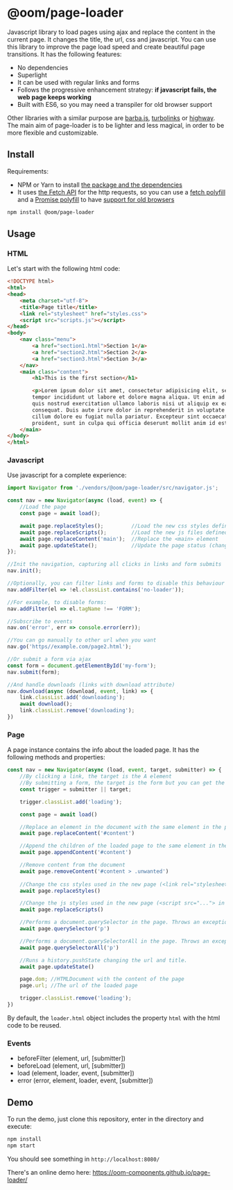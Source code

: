 # @oom/page-loader

Javascript library to load pages using ajax and replace the content in the current page. It changes the title, the url, css and javascript. You can use this library to improve the page load speed and create beautiful page transitions. It has the following features:

* No dependencies
* Superlight
* It can be used with regular links and forms
* Follows the progressive enhancement strategy: **if javascript fails, the web page keeps working**
* Built with ES6, so you may need a transpiler for old browser support

Other libraries with a similar purpose are [barba.js](https://github.com/luruke/barba.js/), [turbolinks](https://github.com/turbolinks/turbolinks) or [highway](https://github.com/Dogstudio/highway). The main aim of page-loader is to be lighter and less magical, in order to be more flexible and customizable.

## Install

Requirements:

* NPM or Yarn to install [the package and the dependencies](https://www.npmjs.com/@oom/page-loader)
* It uses [the Fetch API](https://developer.mozilla.org/en-US/docs/Web/API/Fetch_API) for the http requests, so you can use a [fetch polyfill](https://github.com/github/fetch) and a [Promise polyfill](https://github.com/taylorhakes/promise-polyfill) to have [support for old browsers](https://caniuse.com/#feat=fetch)

```sh
npm install @oom/page-loader
```

## Usage

### HTML

Let's start with the following html code:

```html
<!DOCTYPE html>
<html>
<head>
    <meta charset="utf-8">
    <title>Page title</title>
    <link rel="stylesheet" href="styles.css">
    <script src="scripts.js"></script>
</head>
<body>
    <nav class="menu">
        <a href="section1.html">Section 1</a>
        <a href="section2.html">Section 2</a>
        <a href="section3.html">Section 3</a>
    </nav>
    <main class="content">
        <h1>This is the first section</h1>

        <p>Lorem ipsum dolor sit amet, consectetur adipisicing elit, sed do eiusmod
        tempor incididunt ut labore et dolore magna aliqua. Ut enim ad minim veniam,
        quis nostrud exercitation ullamco laboris nisi ut aliquip ex ea commodo
        consequat. Duis aute irure dolor in reprehenderit in voluptate velit esse
        cillum dolore eu fugiat nulla pariatur. Excepteur sint occaecat cupidatat non
        proident, sunt in culpa qui officia deserunt mollit anim id est laborum.</p>
    </main>
</body>
</html>
```

### Javascript

Use javascript for a complete experience:

```js
import Navigator from './vendors/@oom/page-loader/src/navigator.js';

const nav = new Navigator(async (load, event) => {
    //Load the page
    const page = await load();

    await page.replaceStyles();         //Load the new css styles defined in <head> not present currently
    await page.replaceScripts();        //Load the new js files defined in <head> not present currently
    await page.replaceContent('main');  //Replace the <main> element
    await page.updateState();           //Update the page status (change url, title etc)
});

//Init the navigation, capturing all clicks in links and form submits
nav.init();

//Optionally, you can filter links and forms to disable this behaviour
nav.addFilter(el => !el.classList.contains('no-loader'));

//For example, to disable forms:
nav.addFilter(el => el.tagName !== 'FORM');

//Subscribe to events
nav.on('error', err => console.error(err));

//You can go manually to other url when you want
nav.go('https//example.com/page2.html');

//Or submit a form via ajax
const form = document.getElementById('my-form');
nav.submit(form);

//And handle downloads (links with download attribute)
nav.download(async (download, event, link) => {
    link.classList.add('downloading');
    await download();
    link.classList.remove('downloading');
})
```

### Page

A page instance contains the info about the loaded page. It has the following methods and properties:

```js
const nav = new Navigator(async (load, event, target, submitter) => {
    //By clicking a link, the target is the A element
    //By submitting a form, the target is the form but you can get the submitter element (the button being pressed)
    const trigger = submitter || target;

    trigger.classList.add('loading');

    const page = await load()

    //Replace an element in the document with the same element in the page
    await page.replaceContent('#content')

    //Append the children of the loaded page to the same element in the document
    await page.appendContent('#content')

    //Remove content from the document
    await page.removeContent('#content > .unwanted')
    
    //Change the css styles used in the new page (<link rel="stylesheet"> in <head>).
    await page.replaceStyles()

    //Change the js styles used in the new page (<script src="..."> in <head>).
    await page.replaceScripts()

    //Performs a document.querySelector in the page. Throws an exception on empty result
    await page.querySelector('p')

    //Performs a document.querySelectorAll in the page. Throws an exception on empty result
    await page.querySelectorAll('p')

    //Runs a history.pushState changing the url and title.
    await page.updateState()

    page.dom; //HTMLDocument with the content of the page
    page.url; //The url of the loaded page

    trigger.classList.remove('loading');
})
```

By default, the `loader.html` object includes the property `html` with the html code to be reused.

### Events

- beforeFilter (element, url, [submitter])
- beforeLoad  (element, url, [submitter])
- load  (element, loader, event, [submitter])
- error (error, element, loader, event, [submitter])

## Demo

To run the demo, just clone this repository, enter in the directory and execute:

```sh
npm install
npm start
```

You should see something in `http://localhost:8080/`

There's an online demo here: https://oom-components.github.io/page-loader/
